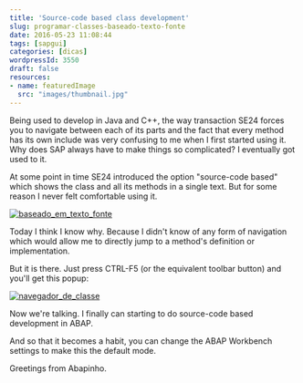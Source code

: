 ```yaml
---
title: 'Source-code based class development'
slug: programar-classes-baseado-texto-fonte
date: 2016-05-23 11:08:44
tags: [sapgui]
categories: [dicas]
wordpressId: 3550
draft: false
resources:
- name: featuredImage
  src: "images/thumbnail.jpg"
---
```

Being used to develop in Java and C++, the way transaction SE24 forces you to navigate between each of its parts and the fact that every method has its own include was very confusing to me when I first started using it. Why does SAP always have to make things so complicated? I eventually got used to it.

At some point in time SE24 introduced the option "source-code based" which shows the class and all its methods in a single text. But for some reason I never felt comfortable using it.

[![baseado_em_texto_fonte][1]][1]

Today I think I know why. Because I didn't know of any form of navigation which would allow me to directly jump to a method's definition or implementation.

But it is there. Just press CTRL-F5 (or the equivalent toolbar button) and you'll get this popup:

[![navegador_de_classe][2]][2]

Now we're talking. I finally can starting to do source-code based development in ABAP.

And so that it becomes a habit, you can change the ABAP Workbench settings to make this the default mode.

Greetings from Abapinho.

   [1]: images/baseado_em_texto_fonte.jpg
   [2]: images/navegador_de_classe.jpg
